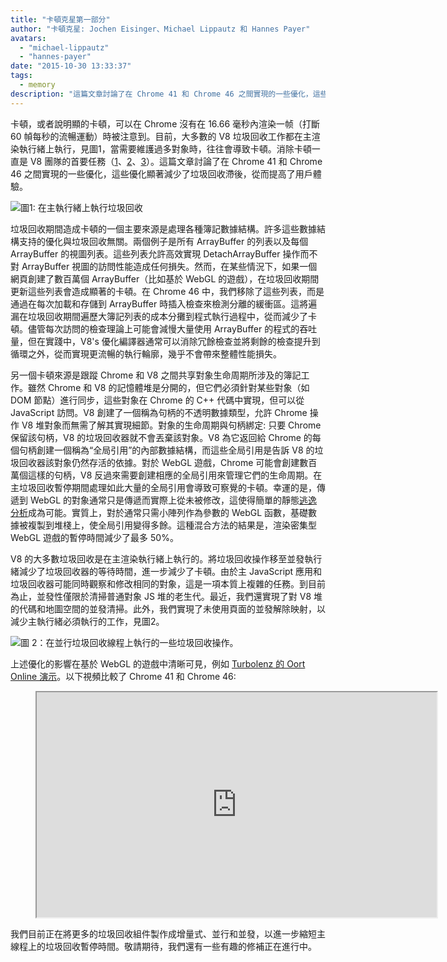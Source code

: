 ```yaml
---
title: "卡頓克星第一部分"
author: "卡頓克星: Jochen Eisinger、Michael Lippautz 和 Hannes Payer"
avatars: 
  - "michael-lippautz"
  - "hannes-payer"
date: "2015-10-30 13:33:37"
tags: 
  - memory
description: "這篇文章討論了在 Chrome 41 和 Chrome 46 之間實現的一些優化，這些優化顯著減少了垃圾回收滯後，從而提高了用戶體驗。"
---
```

卡頓，或者說明顯的卡頓，可以在 Chrome 沒有在 16.66 毫秒內渲染一帧（打斷 60 幀每秒的流暢運動）時被注意到。目前，大多數的 V8 垃圾回收工作都在主渲染執行緒上執行，見圖1，當需要維護過多對象時，往往會導致卡頓。消除卡頓一直是 V8 團隊的首要任務（[1](https://blog.chromium.org/2011/11/game-changer-for-interactive.html)、[2](https://www.youtube.com/watch?v=3vPOlGRH6zk)、[3](/blog/free-garbage-collection)）。這篇文章討論了在 Chrome 41 和 Chrome 46 之間實現的一些優化，這些優化顯著減少了垃圾回收滯後，從而提高了用戶體驗。

<!--truncate-->
![圖1: 在主執行緒上執行垃圾回收](/_img/jank-busters/gc-main-thread.png)

垃圾回收期間造成卡頓的一個主要來源是處理各種簿記數據結構。許多這些數據結構支持的優化與垃圾回收無關。兩個例子是所有 ArrayBuffer 的列表以及每個 ArrayBuffer 的視圖列表。這些列表允許高效實現 DetachArrayBuffer 操作而不對 ArrayBuffer 視圖的訪問性能造成任何損失。然而，在某些情況下，如果一個網頁創建了數百萬個 ArrayBuffer（比如基於 WebGL 的遊戲），在垃圾回收期間更新這些列表會造成顯著的卡頓。在 Chrome 46 中，我們移除了這些列表，而是通過在每次加載和存儲到 ArrayBuffer 時插入檢查來檢測分離的緩衝區。這將遍漏在垃圾回收期間遍歷大簿記列表的成本分攤到程式執行過程中，從而減少了卡頓。儘管每次訪問的檢查理論上可能會減慢大量使用 ArrayBuffer 的程式的吞吐量，但在實踐中，V8's 優化編譯器通常可以消除冗餘檢查並將剩餘的檢查提升到循環之外，從而實現更流暢的執行輪廓，幾乎不會帶來整體性能損失。

另一個卡頓來源是跟蹤 Chrome 和 V8 之間共享對象生命周期所涉及的簿記工作。雖然 Chrome 和 V8 的記憶體堆是分開的，但它們必須針對某些對象（如 DOM 節點）進行同步，這些對象在 Chrome 的 C++ 代碼中實現，但可以從 JavaScript 訪問。V8 創建了一個稱為句柄的不透明數據類型，允許 Chrome 操作 V8 堆對象而無需了解其實現細節。對象的生命周期與句柄綁定: 只要 Chrome 保留該句柄，V8 的垃圾回收器就不會丟棄該對象。V8 為它返回給 Chrome 的每個句柄創建一個稱為“全局引用”的內部數據結構，而這些全局引用是告訴 V8 的垃圾回收器該對象仍然存活的依據。對於 WebGL 遊戲，Chrome 可能會創建數百萬個這樣的句柄，V8 反過來需要創建相應的全局引用來管理它們的生命周期。在主垃圾回收暫停期間處理如此大量的全局引用會導致可察覺的卡頓。幸運的是，傳遞到 WebGL 的對象通常只是傳遞而實際上從未被修改，這使得簡單的靜態[逃逸分析](https://en.wikipedia.org/wiki/Escape_analysis)成為可能。實質上，對於通常只需小陣列作為參數的 WebGL 函數，基礎數據被複製到堆棧上，使全局引用變得多餘。這種混合方法的結果是，渲染密集型 WebGL 遊戲的暫停時間減少了最多 50%。

V8 的大多數垃圾回收是在主渲染執行緒上執行的。將垃圾回收操作移至並發執行緒減少了垃圾回收器的等待時間，進一步減少了卡頓。由於主 JavaScript 應用和垃圾回收器可能同時觀察和修改相同的對象，這是一項本質上複雜的任務。到目前為止，並發性僅限於清掃普通對象 JS 堆的老生代。最近，我們還實現了對 V8 堆的代碼和地圖空間的並發清掃。此外，我們實現了未使用頁面的並發解除映射，以減少主執行緒必須執行的工作，見圖2。

![圖 2：在並行垃圾回收線程上執行的一些垃圾回收操作。](/_img/jank-busters/gc-concurrent-threads.png)

上述優化的影響在基於 WebGL 的遊戲中清晰可見，例如 [Turbolenz 的 Oort Online 演示](http://oortonline.gl/)。以下視頻比較了 Chrome 41 和 Chrome 46:

<figure>
  <div class="video video-16:9">
    <iframe src="https://www.youtube.com/embed/PgrCJpbTs9I" width="640" height="360" loading="lazy"></iframe>
  </div>
</figure>

我們目前正在將更多的垃圾回收組件製作成增量式、並行和並發，以進一步縮短主線程上的垃圾回收暫停時間。敬請期待，我們還有一些有趣的修補正在進行中。
